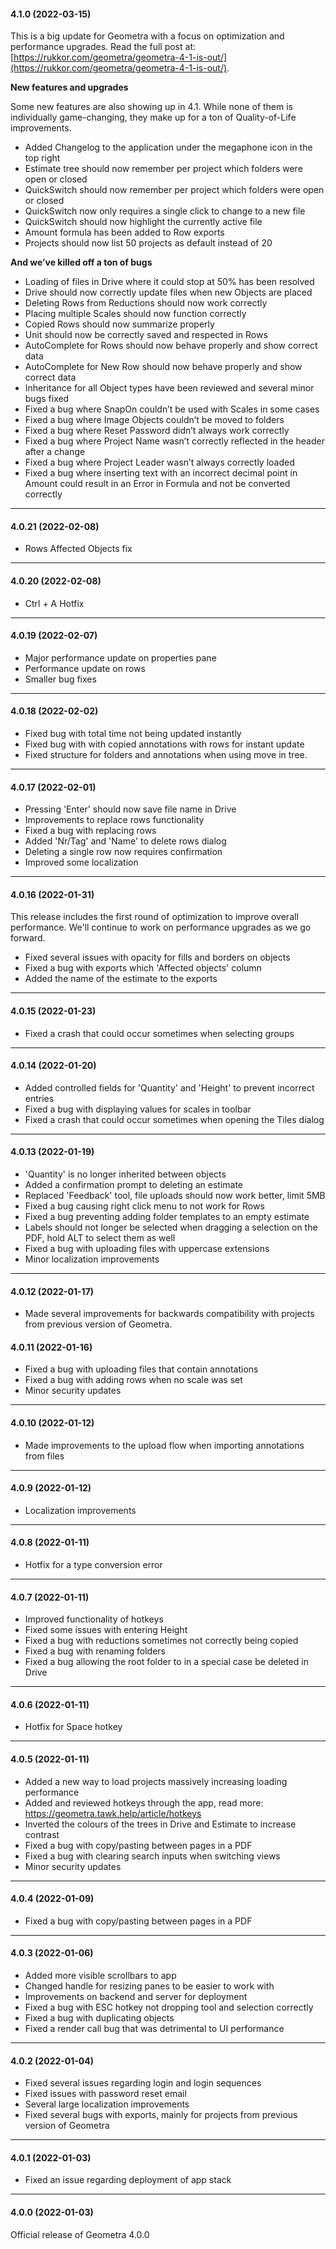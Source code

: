 #### 4.1.0 (2022-03-15)

This is a big update for Geometra with a focus on optimization and performance upgrades. Read the full post at: [https://rukkor.com/geometra/geometra-4-1-is-out/](https://rukkor.com/geometra/geometra-4-1-is-out/).

**New features and upgrades**

Some new features are also showing up in 4.1. While none of them is individually game-changing, they make up for a ton of Quality-of-Life improvements.

- Added Changelog to the application under the megaphone icon in the top right
- Estimate tree should now remember per project which folders were open or closed
- QuickSwitch should now remember per project which folders were open or closed
- QuickSwitch now only requires a single click to change to a new file
- QuickSwitch should now highlight the currently active file
- Amount formula has been added to Row exports
- Projects should now list 50 projects as default instead of 20
 
**And we’ve killed off a ton of bugs**

- Loading of files in Drive where it could stop at 50% has been resolved
- Drive should now correctly update files when new Objects are placed
- Deleting Rows from Reductions should now work correctly
- Placing multiple Scales should now function correctly
- Copied Rows should now summarize properly
- Unit should now be correctly saved and respected in Rows
- AutoComplete for Rows should now behave properly and show correct data
- AutoComplete for New Row should now behave properly and show correct data
- Inheritance for all Object types have been reviewed and several minor bugs fixed
- Fixed a bug where SnapOn couldn’t be used with Scales in some cases
- Fixed a bug where Image Objects couldn’t be moved to folders
- Fixed a bug where Reset Password didn’t always work correctly
- Fixed a bug where Project Name wasn’t correctly reflected in the header after a change
- Fixed a bug where Project Leader wasn’t always correctly loaded
- Fixed a bug where inserting text with an incorrect decimal point in Amount could result in an Error in Formula and not be converted correctly

---
#### 4.0.21 (2022-02-08)

- Rows Affected Objects fix

---

#### 4.0.20 (2022-02-08)

- Ctrl + A Hotfix

---

#### 4.0.19 (2022-02-07)

- Major performance update on properties pane
- Performance update on rows
- Smaller bug fixes

---

#### 4.0.18 (2022-02-02)

- Fixed bug with total time not being updated instantly
- Fixed bug with with copied annotations with rows for instant  update
- Fixed structure for folders and annotations when using move in tree.

---

#### 4.0.17 (2022-02-01)

- Pressing 'Enter' should now save file name in Drive
- Improvements to replace rows functionality
- Fixed a bug with replacing rows
- Added 'Nr/Tag' and 'Name' to delete rows dialog
- Deleting a single row now requires confirmation
- Improved some localization

---

#### 4.0.16 (2022-01-31)

This release includes the first round of optimization to improve overall performance. We'll continue to work on performance upgrades as we go forward.

- Fixed several issues with opacity for fills and borders on objects
- Fixed a bug with exports which 'Affected objects' column
- Added the name of the estimate to the exports

---

#### 4.0.15 (2022-01-23)

- Fixed a crash that could occur sometimes when selecting groups

---

#### 4.0.14 (2022-01-20)

- Added controlled fields for 'Quantity' and 'Height' to prevent incorrect entries
- Fixed a bug with displaying values for scales in toolbar
- Fixed a crash that could occur sometimes when opening the Tiles dialog

---

#### 4.0.13 (2022-01-19)

- 'Quantity' is no longer inherited between objects
- Added a confirmation prompt to deleting an estimate
- Replaced 'Feedback' tool, file uploads should now work better, limit 5MB
- Fixed a bug causing right click menu to not work for Rows
- Fixed a bug preventing adding folder templates to an empty estimate
- Labels should not longer be selected when dragging a selection on the PDF, hold ALT to select them as well
- Fixed a bug with uploading files with uppercase extensions
- Minor localization improvements

---

#### 4.0.12 (2022-01-17)

- Made several improvements for backwards compatibility with projects from previous version of Geometra.

#### 4.0.11 (2022-01-16)

- Fixed a bug with uploading files that contain annotations
- Fixed a bug with adding rows when no scale was set
- Minor security updates

---

#### 4.0.10 (2022-01-12)

- Made improvements to the upload flow when importing annotations from files

---

#### 4.0.9 (2022-01-12)

- Localization improvements

---

#### 4.0.8 (2022-01-11)

- Hotfix for a type conversion error

---

#### 4.0.7 (2022-01-11)

- Improved functionality of hotkeys
- Fixed some issues with entering Height
- Fixed a bug with reductions sometimes not correctly being copied
- Fixed a bug with renaming folders
- Fixed a bug allowing the root folder to in a special case be deleted in Drive

---

#### 4.0.6 (2022-01-11)

- Hotfix for Space hotkey

---

#### 4.0.5 (2022-01-11)

- Added a new way to load projects massively increasing loading performance
- Added and reviewed hotkeys through the app, read more: https://geometra.tawk.help/article/hotkeys
- Inverted the colours of the trees in Drive and Estimate to increase contrast
- Fixed a bug with copy/pasting between pages in a PDF
- Fixed a bug with clearing search inputs when switching views
- Minor security updates

---

#### 4.0.4 (2022-01-09)

- Fixed a bug with copy/pasting between pages in a PDF

---

#### 4.0.3 (2022-01-06)

- Added more visible scrollbars to app
- Changed handle for resizing panes to be easier to work with
- Improvements on backend and server for deployment
- Fixed a bug with ESC hotkey not dropping tool and selection correctly
- Fixed a bug with duplicating objects
- Fixed a render call bug that was detrimental to UI performance

---

#### 4.0.2 (2022-01-04)

- Fixed several issues regarding login and login sequences
- Fixed issues with password reset email
- Several large localization improvements
- Fixed several bugs with exports, mainly for projects from previous version of Geometra

---

#### 4.0.1 (2022-01-03)

- Fixed an issue regarding deployment of app stack

---

#### 4.0.0 (2022-01-03)

Official release of Geometra 4.0.0
